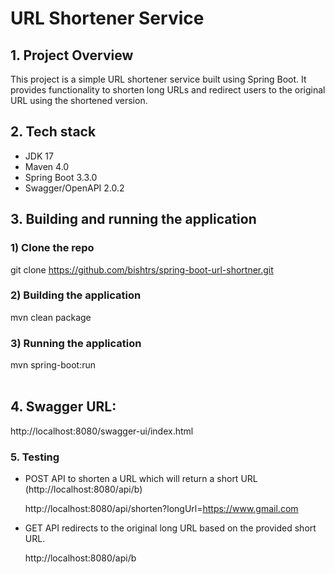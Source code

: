 # URL Shortener Service

## 1. Project Overview 

This project is a simple URL shortener service built using Spring Boot. It provides functionality to shorten long URLs and redirect users to the original URL using the shortened version.

## 2. Tech stack

- JDK 17  
- Maven 4.0  
- Spring Boot 3.3.0  
- Swagger/OpenAPI 2.0.2 

## 3. Building and running the application

### 1) Clone the repo

git clone https://github.com/bishtrs/spring-boot-url-shortner.git

### 2) Building the application

mvn clean package 

### 3) Running the application

mvn spring-boot:run<br/><br/> 

## 4. Swagger URL:  

http://localhost:8080/swagger-ui/index.html 

### 5. Testing  

-  POST API to shorten a URL which will return a short URL (http://localhost:8080/api/b)

   http://localhost:8080/api/shorten?longUrl=https://www.gmail.com

-  GET API redirects to the original long URL based on the provided short URL.

   http://localhost:8080/api/b
